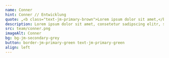 ```yaml
---
name: Conner
hint: Conner // Entwicklung
quote: „<b class="text-jm-primary-brown">Lorem ipsum dolor sit amet,</b> Lorem ipsum dolor sit amet, consetetur sadipscing elitr, sed diam nonumy eirmod tempor invidunt ut labore et dolore magna aliquyam erat, sed diam voluptua.“
description: Lorem ipsum dolor sit amet, consetetur sadipscing elitr, sed diam nonumy eirmod tempor invidunt ut labore et dolore magna aliquyam erat, sed diam voluptua.Lorem ipsum dolor sit amet, consetetur sadipscing elitr, sed diam nonumy eirmod tempor invidunt ut labore et dolore magna aliquyam erat, sed diam voluptua.
src: team/conner.png
imageAlt: Conner
bg: bg-jm-secondary-grey
button: border-jm-primary-green text-jm-primary-green
align: left
---
```

